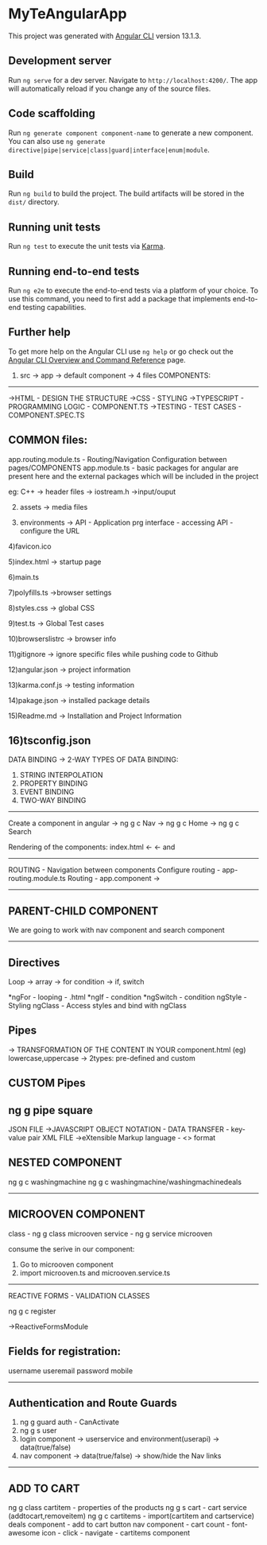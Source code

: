 # MyTeAngularApp

This project was generated with [Angular CLI](https://github.com/angular/angular-cli) version 13.1.3.

## Development server

Run `ng serve` for a dev server. Navigate to `http://localhost:4200/`. The app will automatically reload if you change any of the source files.

## Code scaffolding

Run `ng generate component component-name` to generate a new component. You can also use `ng generate directive|pipe|service|class|guard|interface|enum|module`.

## Build

Run `ng build` to build the project. The build artifacts will be stored in the `dist/` directory.

## Running unit tests

Run `ng test` to execute the unit tests via [Karma](https://karma-runner.github.io).

## Running end-to-end tests

Run `ng e2e` to execute the end-to-end tests via a platform of your choice. To use this command, you need to first add a package that implements end-to-end testing capabilities.

## Further help

To get more help on the Angular CLI use `ng help` or go check out the [Angular CLI Overview and Command Reference](https://angular.io/cli) page.
1) src -> app -> default component -> 4 files
COMPONENTS:
-----------
->HTML - DESIGN THE STRUCTURE
->CSS - STYLING
->TYPESCRIPT - PROGRAMMING LOGIC - COMPONENT.TS
->TESTING - TEST CASES - COMPONENT.SPEC.TS

COMMON files:
--------------
app.routing.module.ts - Routing/Navigation Configuration between pages/COMPONENTS
app.module.ts - basic packages for angular are present here and the external packages
                which will be included in the project

eg: C++ -> header files -> iostream.h ->input/ouput

2) assets -> media files

3) environments -> API - Application prg interface - accessing API - configure the URL

4)favicon.ico

5)index.html -> startup page

6)main.ts

7)polyfills.ts ->browser settings

8)styles.css -> global CSS

9)test.ts -> Global Test cases

10)browserslistrc -> browser info

11)gitignore -> ignore specific files while pushing code to Github

12)angular.json -> project information

13)karma.conf.js -> testing information

14)pakage.json -> installed package details

15)Readme.md -> Installation and Project Information 

16)tsconfig.json
---------------------------------------------
DATA BINDING -> 2-WAY
TYPES OF DATA BINDING:
1. STRING INTERPOLATION
2. PROPERTY BINDING
3. EVENT BINDING
4. TWO-WAY BINDING
----------------------------------------------

Create a component in angular
-> ng g c Nav
-> ng g c Home
-> ng g c Search

Rendering of the components:
index.html <- <app-root> <- <app-nav> and <app-home>

------------------------------------------------

ROUTING - Navigation between components
Configure routing - app-routing.module.ts
Routing - app.component -> <router-outlet></router-outlet>

------------------------------------------------------------
PARENT-CHILD COMPONENT
------------------------
We are going to work with nav component and search component

-------------------------------------------------------------
Directives
------------
Loop -> array -> for 
condition -> if, switch

*ngFor - looping - .html
*ngIf - condition
*ngSwitch - condition
ngStyle - Styling
ngClass - Access styles and bind with ngClass

Pipes
-------
-> TRANSFORMATION OF THE CONTENT IN YOUR component.html
(eg) lowercase,uppercase
-> 2types: pre-defined and custom

CUSTOM Pipes
-------------
ng g pipe square
---------------
JSON FILE ->JAVASCRIPT OBJECT NOTATION - DATA TRANSFER - key-value pair
XML FILE ->eXtensible Markup language - <> format

NESTED COMPONENT
-------------------
ng g c washingmachine
ng g c washingmachine/washingmachinedeals

-----------------------
MICROOVEN COMPONENT
-------------------
class - ng g class microoven
service - ng g service microoven

consume the serive in our component:
1. Go to microoven component
2. import microoven.ts and microoven.service.ts

------------------------------
REACTIVE FORMS - VALIDATION CLASSES

ng g c register

->ReactiveFormsModule

Fields for registration:
-------------------------
username
useremail
password
mobile

---------------------------------
Authentication and Route Guards
---------------------------------
1. ng g guard auth - CanActivate
2. ng g s user
3. login component -> userservice and environment(userapi) -> data(true/false)
4. nav component -> data(true/false) -> show/hide the Nav links

-------------------------------------------
ADD TO CART
------------
ng g class cartitem - properties of the products
ng g s cart - cart service (addtocart,removeitem)
ng g c cartitems - import(cartitem and cartservice)
deals component - add to cart button
nav component - cart count - font-awesome icon - click - navigate - cartitems component
